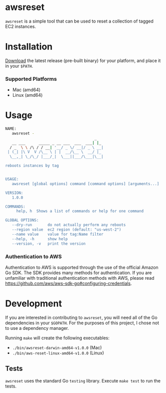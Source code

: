 # awsreset

`awsreset` is a simple tool that can be used to reset a collection of tagged
EC2 instances.

# Installation

[Download](https://github.com/razic/awsreset/releases) the latest release (pre-built binary) for your platform, and place
it in your `$PATH`.

### Supported Platforms

* Mac (amd64)
* Linux (amd64)

# Usage

```bash
NAME:
   awsreset -
                                        _
   __ ___      _____ _ __ ___  ___  ___| |_
  / _  \ \ /\ / / __| '__/ _ \/ __|/ _ \ __|
 | (_| |\ V  V /\__ \ | |  __/\__ \  __/ |_
  \__,_| \_/\_/ |___/_|  \___||___/\___|\__|

reboots instances by tag


USAGE:
   awsreset [global options] command [command options] [arguments...]

VERSION:
   1.0.0

COMMANDS:
     help, h  Shows a list of commands or help for one command

GLOBAL OPTIONS:
   --dry-run       do not actually perform any reboots
   --region value  ec2 region (default: "us-west-2")
   --name value    value for tag:Name filter
   --help, -h      show help
   --version, -v   print the version
```

### Authentication to AWS

Authentication to AWS is supported through the use of the official Amazon Go
SDK. The SDK provides many methods for authentication. If you are unfamiliar
with traditional authentication methods with AWS, please read
https://github.com/aws/aws-sdk-go#configuring-credentials.

# Development

If you are interested in contributing to `awsreset`, you will need all of the
Go dependencies in your `$GOPATH`. For the purposes of this project, I chose
not to use a dependency manager.

Running `make` will create the following executables:

* `./bin/awsreset-darwin-amd64-v1.0.0` (Mac)
* `./bin/aws-reset-linux-amd64-v1.0.0` (Linux)

## Tests

`awsreset` uses the standard Go `testing` library. Execute `make test` to run
the tests.
